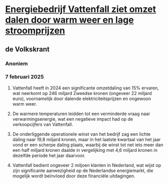 # [Energiebedrijf Vattenfall ziet omzet dalen door warm weer en lage stroomprijzen](https://advance.lexis.com/api/document?collection=news&id=urn:contentItem:6F2P-V953-RRV4-V3WS-00000-00&context=1519360)
## de Volkskrant
### Anoniem
### 7 februari 2025

1. Vattenfall heeft in 2024 een significante omzetdaling van 15% ervaren, wat neerkomt op 246 miljard Zweedse kronen (ongeveer 22 miljard euro), voornamelijk door dalende elektriciteitsprijzen en ongewoon warm weer.

2. De warmere temperaturen leidden tot een verminderde vraag naar verwarmingsenergie, wat een negatieve impact had op de verkoopcijfers van Vattenfall.

3. De onderliggende operationele winst van het bedrijf zag een lichte daling naar 19,8 miljard kronen, maar in het laatste kwartaal van het jaar vond er een scherpe daling plaats, waarbij de winst tot net iets meer dan een half miljard kronen daalde in vergelijking met 4,6 miljard kronen in dezelfde periode het jaar daarvoor.

4. Vattenfall bedient ongeveer 2 miljoen klanten in Nederland, wat wijst op zijn significante aanwezigheid op de Nederlandse energiemarkt, die mogelijk wordt beïnvloed door deze financiële uitdagingen.